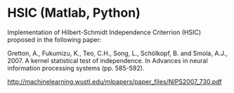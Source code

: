 # HSIC (Matlab, Python)

Implementation of Hilbert-Schmidt Independence Criterrion (HSIC) proposed in the following paper:

Gretton, A., Fukumizu, K., Teo, C.H., Song, L., Schölkopf, B. and Smola, A.J., 2007. A kernel statistical test of independence. In Advances in neural information processing systems (pp. 585-592).

http://machinelearning.wustl.edu/mlpapers/paper_files/NIPS2007_730.pdf
